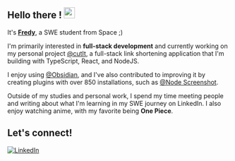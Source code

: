 ## Hello there ! <img src="https://emojis.slackmojis.com/emojis/images/1536351075/4594/blob-wave.gif" width="25"/>

It's [**Fredy**](https://github.com/istfredy), a SWE student from Space ;)

I'm primarily interested in **full-stack development** and currently working on my personal project [@cutIt](#), a full-stack link shortening application that I'm building with TypeScript, React, and NodeJS.

I enjoy using [@Obsidian](https://obsidian.md/), and I've also contributed to improving it by creating plugins with over 850 installations, such as [@Node Screenshot](https://obsidian.md/plugins?search=istfredy).

Outside of my studies and personal work, I spend my time meeting people and writing about what I'm learning in my SWE journey on LinkedIn. I also enjoy watching anime, with my favorite being **One Piece**.

## Let's connect!
[<img alt="LinkedIn" src="https://img.shields.io/badge/LinkedIn-%230E76A8.svg?&style=for-the-badge&logo=LinkedIn&logoColor=white" />](https://linkedin.com/in/taboutsafredy)
